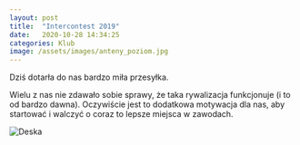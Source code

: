 ```yaml
---
layout: post
title:  "Intercontest 2019"
date:   2020-10-28 14:34:25
categories: Klub
image: /assets/images/anteny_poziom.jpg
---
```


Dziś dotarła do nas bardzo miła przesyłka.

Wielu z nas nie zdawało sobie sprawy, że taka rywalizacja funkcjonuje (i to od bardzo dawna). Oczywiście jest to
dodatkowa motywacja dla nas, aby startować i walczyć o coraz to lepsze miejsca w zawodach.

![Deska]({attach}/assets/article_images/2020-10-28/deska.jpg)
